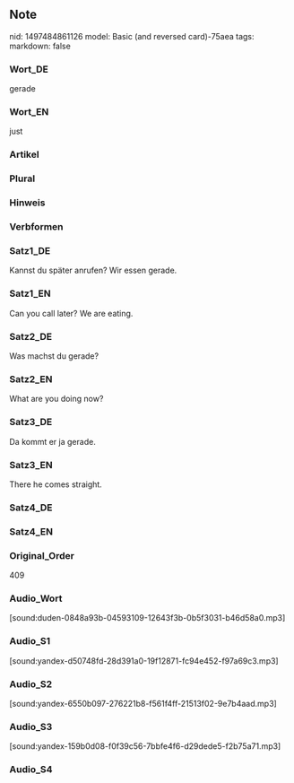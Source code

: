 ## Note
nid: 1497484861126
model: Basic (and reversed card)-75aea
tags: 
markdown: false

### Wort_DE
gerade

### Wort_EN
just

### Artikel


### Plural


### Hinweis


### Verbformen


### Satz1_DE
Kannst du später anrufen? Wir essen gerade.

### Satz1_EN
Can you call later? We are eating.

### Satz2_DE
Was machst du gerade?

### Satz2_EN
What are you doing now?

### Satz3_DE
Da kommt er ja gerade.

### Satz3_EN
There he comes straight.

### Satz4_DE


### Satz4_EN


### Original_Order
409

### Audio_Wort
[sound:duden-0848a93b-04593109-12643f3b-0b5f3031-b46d58a0.mp3]

### Audio_S1
[sound:yandex-d50748fd-28d391a0-19f12871-fc94e452-f97a69c3.mp3]

### Audio_S2
[sound:yandex-6550b097-276221b8-f561f4ff-21513f02-9e7b4aad.mp3]

### Audio_S3
[sound:yandex-159b0d08-f0f39c56-7bbfe4f6-d29dede5-f2b75a71.mp3]

### Audio_S4

